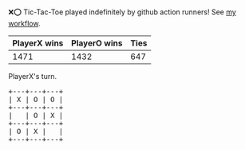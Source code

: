 :x::o: Tic-Tac-Toe played indefinitely by github action runners! See [my workflow](.github/workflows/play.yaml).

|PlayerX wins|PlayerO wins|Ties|
|-|-|-|
|1471|1432|647|

PlayerX's turn.

<pre>
+---+---+---+
| X | O | O |
+---+---+---+
|   | O | X |
+---+---+---+
| O | X |   |
+---+---+---+
</pre>
